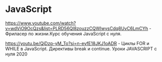 # JavaScript

https://www.youtube.com/watch?v=wdViO9OcQzs&list=PLRD56Ql8zouzzCQWIwysCdq8UvC6LmCYh - Фриласер по жизни.Курс обучения JavaScript с нуля.

https://youtu.be/QjDzp-yM_To?si=n-eyfE18JKJ1oADR - Циклы FOR и WHILE в JavaScript. Директивы break и continue. Уроки JAVASCRIPT с нуля 2020
